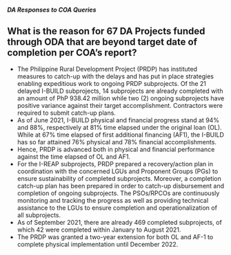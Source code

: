 ##### DA Responses to COA Queries

## What is the reason for 67 DA Projects funded through ODA that are beyond target date of completion per COA’s report?


 - The Philippine Rural Development Project (PRDP) has instituted measures to catch-up with the delays and has put in place strategies enabling expeditious work to ongoing PRDP subprojects. Of the 21 delayed I-BUILD subprojects, 14 subprojects are already completed with an amount of PhP 938.42 million while two (2) ongoing subprojects have positive variance against their target accomplishment. Contractors were required to submit catch-up plans.
 - As of June 2021, I-BUILD physical and financial progress stand at 94% and 88%, respectively at 81% time elapsed under the original loan (OL). While at 67% time elapsed of first additional financing (AF1), the I-BUILD has so far attained 76% physical and 78% financial accomplishments. 
 - Hence, PRDP is advanced both in physical and financial performance against the time elapsed of OL and AF1.
 - For the I-REAP subprojects, PRDP prepared a recovery/action plan in coordination with the concerned LGUs and Proponent Groups (PGs) to ensure sustainability of completed subprojects. Moreover, a completion catch-up plan has been prepared in order to catch-up disbursement and completion of ongoing subprojects. The PSOs/RPCOs are continuously monitoring and tracking the progress as well as providing technical assistance to the LGUs to ensure completion and operationalization of all subprojects. 
 - As of September 2021, there are already 469 completed subprojects, of which 42 were completed within January to August 2021.
 - The PRDP was granted a two-year extension for both OL and AF-1 to complete physical implementation until December 2022.
